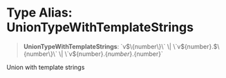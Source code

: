 # Type Alias: UnionTypeWithTemplateStrings

> **UnionTypeWithTemplateStrings**: \`v$\{number\}\` \| \`v$\{number\}.$\{number\}\` \| \`v$\{number\}.$\{number\}.$\{number\}\`

Union with template strings
